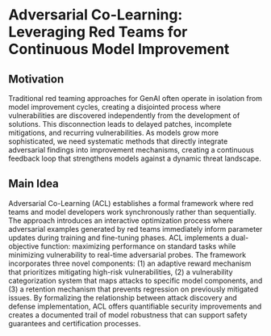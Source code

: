 # Adversarial Co-Learning: Leveraging Red Teams for Continuous Model Improvement

## Motivation
Traditional red teaming approaches for GenAI often operate in isolation from model improvement cycles, creating a disjointed process where vulnerabilities are discovered independently from the development of solutions. This disconnection leads to delayed patches, incomplete mitigations, and recurring vulnerabilities. As models grow more sophisticated, we need systematic methods that directly integrate adversarial findings into improvement mechanisms, creating a continuous feedback loop that strengthens models against a dynamic threat landscape.

## Main Idea
Adversarial Co-Learning (ACL) establishes a formal framework where red teams and model developers work synchronously rather than sequentially. The approach introduces an interactive optimization process where adversarial examples generated by red teams immediately inform parameter updates during training and fine-tuning phases. ACL implements a dual-objective function: maximizing performance on standard tasks while minimizing vulnerability to real-time adversarial probes. The framework incorporates three novel components: (1) an adaptive reward mechanism that prioritizes mitigating high-risk vulnerabilities, (2) a vulnerability categorization system that maps attacks to specific model components, and (3) a retention mechanism that prevents regression on previously mitigated issues. By formalizing the relationship between attack discovery and defense implementation, ACL offers quantifiable security improvements and creates a documented trail of model robustness that can support safety guarantees and certification processes.